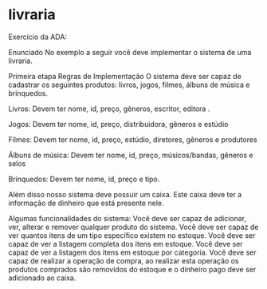 # livraria
Exercício da ADA:

Enunciado
No exemplo a seguir você deve implementar o sistema de uma livraria.

Primeira etapa Regras de Implementação O sistema deve ser capaz de cadastrar os seguintes produtos: livros, jogos, filmes, álbuns de música e brinquedos.

Livros: Devem ter nome, id, preço, gêneros, escritor, editora .

Jogos: Devem ter nome, id, preço, distribuidora, gêneros e estúdio

Filmes: Devem ter nome, id, preço, estúdio, diretores, gêneros e produtores

Álbuns de música: Devem ter nome, id, preço, músicos/bandas, gêneros e selos

Brinquedos: Devem ter nome, id, preço e tipo.

Além disso nosso sistema deve possuir um caixa. Este caixa deve ter a informação de dinheiro que está presente nele.

Algumas funcionalidades do sistema: Você deve ser capaz de adicionar, ver, alterar e remover qualquer produto do sistema. Você deve ser capaz de ver quantos itens de um tipo específico existem no estoque. Você deve ser capaz de ver a listagem completa dos itens em estoque. Você deve ser capaz de ver a listagem dos itens em estoque por categoria. Você deve ser capaz de realizar a operação de compra, ao realizar esta operação os produtos comprados são removidos do estoque e o dinheiro pago deve ser adicionado ao caixa.
